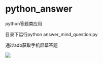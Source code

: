 # python_answer

python答题类应用

目录下运行python answer_mind_question.py

通过adb获取手机屏幕答题

![](https://github.com/cxs1994/python_answer/blob/master/gitpic/20180121104004.jpg)<br>
